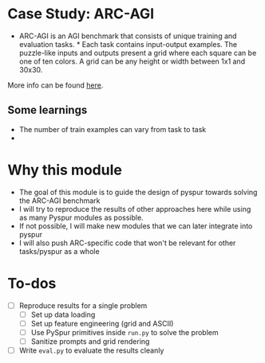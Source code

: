 # Case Study: ARC-AGI

* ARC-AGI is an AGI benchmark that consists of unique training and evaluation tasks. * Each task contains input-output examples. The puzzle-like inputs and outputs present a grid where each square can be one of ten colors. A grid can be any height or width between 1x1 and 30x30.

More info can be found [here](https://arcprize.org/guide).

## Some learnings

* The number of train examples can vary from task to task
* 

# Why this module

* The goal of this module is to guide the design of pyspur towards solving the ARC-AGI benchmark
* I will try to reproduce the results of other approaches here while using as many Pyspur modules as possible.
* If not possible, I will make new modules that we can later integrate into pyspur
* I will also push ARC-specific code that won't be relevant for other tasks/pyspur as a whole

# To-dos

- [ ] Reproduce results for a single problem
  - [ ] Set up data loading
  - [ ] Set up feature engineering (grid and ASCII)
  - [ ] Use PySpur primitives inside `run.py` to solve the problem
  - [ ] Sanitize prompts and grid rendering
- [ ] Write `eval.py` to evaluate the results cleanly